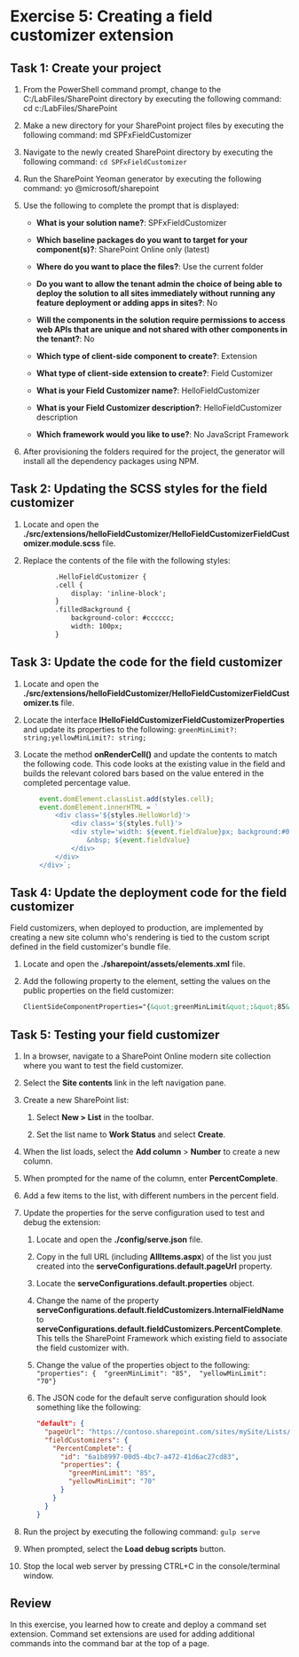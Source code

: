 ﻿# Exercise 5: Creating a field customizer extension

## Task 1: Create your project

1. From the PowerShell command prompt, change to the C:/LabFiles/SharePoint directory by executing the following command: cd c:/LabFiles/SharePoint

1. Make a new directory for your SharePoint project files by executing the following command: md SPFxFieldCustomizer

1. Navigate to the newly created SharePoint directory by executing the following command: `cd SPFxFieldCustomizer`

1. Run the SharePoint Yeoman generator by executing the following command: yo @microsoft/sharepoint

1. Use the following to complete the prompt that is displayed:

    - **What is your solution name?**: SPFxFieldCustomizer

    - **Which baseline packages do you want to target for your component(s)?**: SharePoint Online only (latest)

    - **Where do you want to place the files?**: Use the current folder

    - **Do you want to allow the tenant admin the choice of being able to deploy the solution to all sites immediately without running any feature deployment or adding apps in sites?**: No

    - **Will the components in the solution require permissions to access web APIs that are unique and not shared with other components in the tenant?**: No

    - **Which type of client-side component to create?**: Extension

    - **What type of client-side extension to create?**: Field Customizer

    - **What is your Field Customizer name?**: HelloFieldCustomizer

    - **What is your Field Customizer description?**: HelloFieldCustomizer description

    - **Which framework would you like to use?**: No JavaScript Framework

1. After provisioning the folders required for the project, the generator will install all the dependency packages using NPM.

## Task 2: Updating the SCSS styles for the field customizer

1. Locate and open the **./src/extensions/helloFieldCustomizer/HelloFieldCustomizerFieldCustomizer.module.scss** file.

1. Replace the contents of the file with the following styles:

    ```html
            .HelloFieldCustomizer {
            .cell {
                display: 'inline-block';
            }
            .filledBackground {
                background-color: #cccccc;
                width: 100px;
            }
    ```

## Task 3: Update the code for the field customizer

1. Locate and open the **./src/extensions/helloFieldCustomizer/HelloFieldCustomizerFieldCustomizer.ts** file.

1. Locate the interface **IHelloFieldCustomizerFieldCustomizerProperties** and update its properties to the following: `greenMinLimit?: string;yellowMinLimit?: string;`

1. Locate the method **onRenderCell()** and update the contents to match the following code. This code looks at the existing value in the field and builds the relevant colored bars based on the value entered in the completed percentage value.

    ```typescript
        event.domElement.classList.add(styles.cell);
        event.domElement.innerHTML = `
            <div class='${styles.HelloWorld}'>
                <div class='${styles.full}'>
                <div style='width: ${event.fieldValue}px; background:#0094ff; color:#c0c0c0'>
                    &nbsp; ${event.fieldValue}
                </div>
            </div>
        </div>`;
    ```

## Task 4: Update the deployment code for the field customizer

Field customizers, when deployed to production, are implemented by creating a new site column who's rendering is tied to the custom script defined in the field customizer's bundle file.

1. Locate and open the **./sharepoint/assets/elements.xml** file.

1. Add the following property to the **<Field>** element, setting the values on the public properties on the field customizer:

    ```xml
    ClientSideComponentProperties="{&quot;greenMinLimit&quot;:&quot;85&quot;,&quot;yellowMinLimit&quot;:&quot;70&quot;}"
    ```

## Task 5: Testing your field customizer

1. In a browser, navigate to a SharePoint Online modern site collection where you want to test the field customizer.

1. Select the **Site contents** link in the left navigation pane.

1. Create a new SharePoint list:

    1. Select **New > List** in the toolbar.

    1. Set the list name to **Work Status** and select **Create**.

1. When the list loads, select the **Add column** > **Number** to create a new column.

1. When prompted for the name of the column, enter **PercentComplete**.

1. Add a few items to the list, with different numbers in the percent field.

1. Update the properties for the serve configuration used to test and debug the extension:

    1. Locate and open the **./config/serve.json** file.

    1. Copy in the full URL (including **AllItems.aspx**) of the list you just created into the **serveConfigurations.default.pageUrl** property.

    1. Locate the **serveConfigurations.default.properties** object.

    1. Change the name of the property **serveConfigurations.default.fieldCustomizers.InternalFieldName** to **serveConfigurations.default.fieldCustomizers.PercentComplete**. This tells the SharePoint Framework which existing field to associate the field customizer with.

    1. Change the value of the properties object to the following: `"properties": {  "greenMinLimit": "85",  "yellowMinLimit": "70"}`

    1. The JSON code for the default serve configuration should look something like the following:

        ```json
        "default": {  
          "pageUrl": "https://contoso.sharepoint.com/sites/mySite/Lists/Work%20Status/AllItems.aspx",  
          "fieldCustomizers": {    
            "PercentComplete": {      
              "id": "6a1b8997-00d5-4bc7-a472-41d6ac27cd83",      
              "properties": {        
                "greenMinLimit": "85",        
                "yellowMinLimit": "70"     
              }    
            } 
          }
        }
        ```

1. Run the project by executing the following command: `gulp serve`

1. When prompted, select the **Load debug scripts** button.

1. Stop the local web server by pressing CTRL+C in the console/terminal window.


## Review

In this exercise, you learned how to create and deploy a command set extension.  Command set extensions are used for adding additional commands into the command bar at the top of a page.

